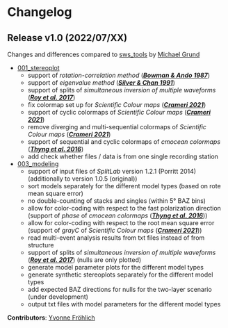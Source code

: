 # Changelog


## Release v1.0 (2022/07/XX)

Changes and differences compared to [sws_tools](https://github.com/michaelgrund/sws_tools) by [Michael Grund](https://github.com/michaelgrund)
- [001_stereoplot]()
   - support of _rotation-correlation method_ ([**_Bowman & Ando 1987_**]( https://doi.org/10.1111/j.1365-246X.1987.tb01367.x.))
   - support of _eigenvalue method_ ([**_Silver & Chan 1991_**](https://doi.org/10.1029/91JB00899))
   - support of splits of _simultaneous inversion of multiple waveforms_ ([**_Roy et al. 2017_**](https://doi.org/10.1029/91JB00899))
   - fix colormap set up for _Scientific Colour maps_ ([**_Crameri 2021_**](http://doi.org/10.5281/zenodo.1243862))
   - support of cyclic colormaps of _Scientific Colour maps_ ([**_Crameri 2021_**](http://doi.org/10.5281/zenodo.1243862))
   - remove diverging and multi-sequential colormaps of _Scientific Colour maps_ ([**_Crameri 2021_**](http://doi.org/10.5281/zenodo.1243862))
   - support of sequential and cyclic colormaps of _cmocean colormaps_ ([**_Thyng et al. 2016_**](http://dx.doi.org/10.5670/oceanog.2016.66))
   - add check whether files / data is from one single recording station
- [003_modeling]()
   - support of input files of _SplitLab_ version 1.2.1 (Porritt 2014) (additionally to version 1.0.5 (original))
   - sort models separately for the different model types (based on rote mean square error)
   - no double-counting of stacks and singles (within 5° BAZ bins)
   - allow for color-coding with respect to the fast polarization direction (support of _phase_ of _cmocean colormaps_ ([**_Thyng et al. 2016_**](http://dx.doi.org/10.5670/oceanog.2016.66)))
   - allow for color-coding with respect to the root mean square error (support of _grayC_ of _Scientific Colour maps_ ([**_Crameri 2021_**](http://doi.org/10.5281/zenodo.1243862)))
   - read multi-event analysis results from txt files instead of from structure
   - support of splits of _simultaneous inversion of multiple waveforms_ ([**_Roy et al. 2017_**](https://doi.org/10.1029/91JB00899)) (nulls are only plotted)
   - generate model parameter plots for the different model types
   - generate synthetic stereoplots separately for the different model types
   - add expected BAZ directions for nulls for the two-layer scenario (under development)
   - output txt files with model parameters for the different model types

**Contributors**: [Yvonne Fröhlich](https://github.com/yvonnefroehlich)
